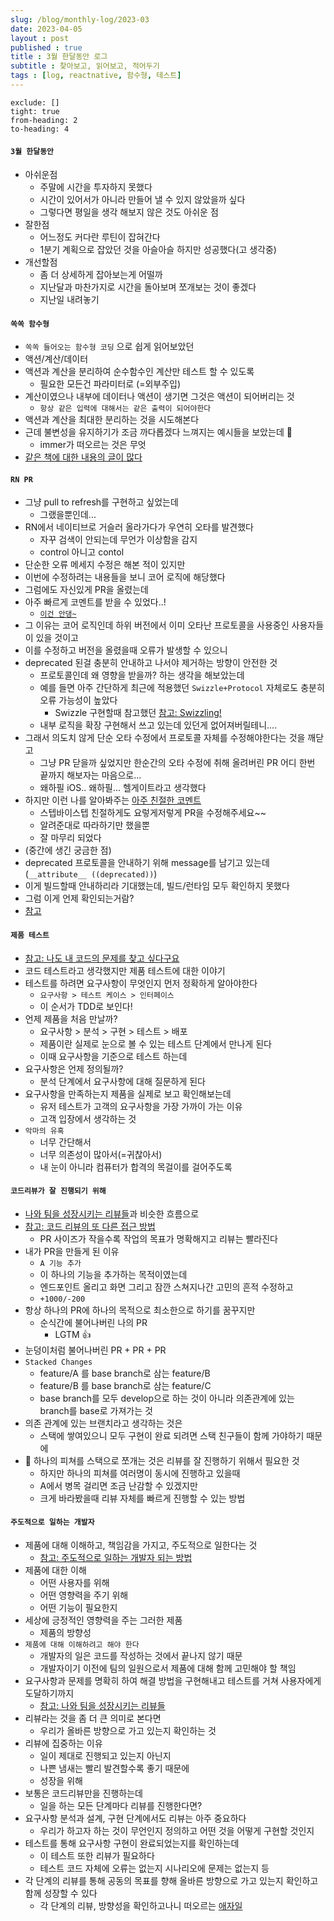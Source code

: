 ```yaml
---
slug: /blog/monthly-log/2023-03
date: 2023-04-05
layout : post
published : true
title : 3월 한달동안 로그
subtitle : 찾아보고, 읽어보고, 적어두기
tags : [log, reactnative, 함수형, 테스트]
---
```

```toc
exclude: []
tight: true
from-heading: 2
to-heading: 4
```

#### `3월 한달동안`
- 아쉬운점
	- 주말에 시간을 투자하지 못했다
	- 시간이 있어서가 아니라 만들어 낼 수 있지 않았을까 싶다
	- 그렇다면 평일을 생각 해보지 않은 것도 아쉬운 점
- 잘한점
	- 어느정도 커다란 루틴이 잡혀간다
	- 1분기 계획으로 잡았던 것을 아슬아슬 하지만 성공했다(고 생각중)
- 개선할점
	- 좀 더 상세하게 잡아보는게 어떨까
	- 지난달과 마찬가지로 시간을 돌아보며 쪼개보는 것이 좋겠다
	- 지난일 내려놓기


#### `쏙쏙 함수형`
- `쏙쏙 들어오는 함수형 코딩` 으로 쉽게 읽어보았던
- 액션/계산/데이터
- 액션과 계산을 분리하여 순수함수인 계산만 테스트 할 수 있도록
	- 필요한 모든건 파라미터로 (=외부주입)
- 계산이였으나 내부에 데이터나 액션이 생기면 그것은 액션이 되어버리는 것
	- `항상 같은 입력에 대해서는 같은 출력이 되어야한다`
- 액션과 계산을 최대한 분리하는 것을 시도해본다
- 근데 불변성을 유지하기가 조금 까다롭겠다 느껴지는 예시들을 보았는데 🤔
	- immer가 떠오르는 것은 무엇
- [같은 책에 대한 내용의 글이 많다](https://yozm.wishket.com/magazine/detail/1485/)


#### `RN PR`
- 그냥 pull to refresh를 구현하고 싶었는데
	- 그랬을뿐인데...
- RN에서 네이티브로 거슬러 올라가다가 우연히 오타를 발견했다
	- 자꾸 검색이 안되는데 무언가 이상함을 감지
	- control 아니고 contol
- 단순한 오류 메세지 수정은 해본 적이 있지만
- 이번에 수정하려는 내용들을 보니 코어 로직에 해당했다
- 그럼에도 자신있게 PR을 올렸는데
- 아주 빠르게 코멘트를 받을 수 있었다..!
	- [`이건 안댕~`](https://github.com/facebook/react-native/pull/36363)
- 그 이유는 코어 로직인데 하위 버전에서 이미 오타난 프로토콜을 사용중인 사용자들이 있을 것이고
- 이를 수정하고 버전을 올렸을때 오류가 발생할 수 있으니
- deprecated 된걸 충분히 안내하고 나서야 제거하는 방향이 안전한 것
	- 프로토콜인데 왜 영향을 받을까? 하는 생각을 해보았는데
	- 예를 들면 아주 간단하게 최근에 적용했던 `Swizzle+Protocol` 자체로도 충분히 오류 가능성이 높았다
	  - Swizzle 구현할때 참고했던 [참고: Swizzling!](https://babbab2.tistory.com/76)
	- 내부 로직을 확장 구현해서 쓰고 있는데 있던게 없어져버릴테니....
- 그래서 의도치 않게 단순 오타 수정에서 프로토콜 자체를 수정해야한다는 것을 깨닫고
	- 그냥 PR 닫을까 싶었지만 한순간의 오타 수정에 취해 올려버린 PR 어디 한번 끝까지 해보자는 마음으로...
	- 왜하필 iOS.. 왜하필... 헬게이트라고 생각했다
- 하지만 이런 나를 알아봐주는 [아주 친절한 코멘트](https://github.com/facebook/react-native/pull/36363#issuecomment-1453525046)
	- 스텝바이스텝 친절하게도 요렇게저렇게 PR을 수정해주세요~~
	- 알려준대로 따라하기만 했을뿐
	- 잘 마무리 되었다
- (중간에 생긴 궁금한 점)
- deprecated 프로토콜을 안내하기 위해 message를 남기고 있는데 (`__attribute__ ((deprecated))`)
- 이게 빌드할때 안내하리라 기대했는데, 빌드/런타임 모두 확인하지 못했다
- 그럼 이게 언제 확인되는거람?
- [참고](https://stackoverflow.com/questions/4924285/how-to-deprecate-a-method-in-objective-c)


#### `제품 테스트`
- [참고: 나도 내 코드의 문제를 찾고 싶다구요](https://youtu.be/QsD1hCzaGCU)
- 코드 테스트라고 생각했지만 제품 테스트에 대한 이야기
- 테스트를 하려면 요구사항이 무엇인지 먼저 정확하게 알아야한다
	- `요구사항 > 테스트 케이스 > 인터페이스`
	- 이 순서가 TDD로 보인다!
- 언제 제품을 처음 만날까?
	- 요구사항 > 분석 > 구현 > 테스트 > 배포
	- 제품이란 실제로 눈으로 볼 수 있는 테스트 단계에서 만나게 된다
	- 이때 요구사항을 기준으로 테스트 하는데
- 요구사항은 언제 정의될까?
	- 분석 단계에서 요구사항에 대해 질문하게 된다
- 요구사항을 만족하는지 제품을 실제로 보고 확인해보는데
	- 유저 테스트가 고객의 요구사항을 가장 가까이 가는 이유
	- 고객 입장에서 생각하는 것
- `악마의 유혹`
	- 너무 간단해서
	- 너무 의존성이 많아서(=귀찮아서)
	- 내 눈이 아니라 컴퓨터가 합격의 목걸이를 걸어주도록


#### `코드리뷰가 잘 진행되기 위해`
- [나와 팀을 성장시키는 리뷰들](https://youtu.be/Lb_8eI-tdZw)과 비슷한 흐름으로
- [참고: 코드 리뷰의 또 다른 접근 방법](https://youtu.be/XRZPkYnWa48)
	- PR 사이즈가 작을수록 작업의 목표가 명확해지고 리뷰는 빨라진다
- 내가 PR을 만들게 된 이유
	- `A 기능 추가`
	- 이 하나의 기능을 추가하는 목적이였는데
	- 엔드포인트 올리고 화면 그리고 잠깐 스쳐지나간 고민의 흔적 수정하고
	- `+1000/-200`
- 항상 하나의 PR에 하나의 목적으로 최소한으로 하기를 꿈꾸지만
	- 순식간에 불어나버린 나의 PR
		- LGTM 👍
- 눈덩이처럼 불어나버린 PR + PR + PR
- `Stacked Changes`
	- feature/A 를 base branch로 삼는 feature/B
	- feature/B 를 base branch로 삼는 feature/C
	- base branch를 모두 develop으로 하는 것이 아니라 의존관계에 있는 branch를 base로 가져가는 것
- 의존 관계에 있는 브랜치라고 생각하는 것은
	- 스택에 쌓여있으니 모두 구현이 완료 되려면 스택 친구들이 함께 가야하기 때문에
- 🤔 하나의 피쳐를 스택으로 쪼개는 것은 리뷰를 잘 진행하기 위해서 필요한 것
	- 하지만 하나의 피쳐를 여러명이 동시에 진행하고 있을때
	- A에서 병목 걸리면 조금 난감할 수 있겠지만
	- 크게 바라봤을때 리뷰 자체를 빠르게 진행할 수 있는 방법


#### `주도적으로 일하는 개발자`
- 제품에 대해 이해하고, 책임감을 가지고, 주도적으로 일한다는 것
	- [참고: 주도적으로 일하는 개발자 되는 방법](https://hajoeun.blog/how-to-motivate-yourself)
- 제품에 대한 이해
	- 어떤 사용자를 위해
	- 어떤 영향력을 주기 위해
	- 어떤 기능이 필요한지
- 세상에 긍정적인 영향력을 주는 그러한 제품
	- 제품의 방향성
- `제품에 대해 이해하려고 해야 한다`
	- 개발자의 일은 코드를 작성하는 것에서 끝나지 않기 때문
	- 개발자이기 이전에 팀의 일원으로서 제품에 대해 함께 고민해야 할 책임
- 요구사항과 문제를 명확히 하여 해결 방법을 구현해내고 테스트를 거쳐 사용자에게 도달하기까지
	- [참고: 나와 팀을 성장시키는 리뷰들](https://youtu.be/Lb_8eI-tdZw)
- 리뷰라는 것을 좀 더 큰 의미로 본다면
	- 우리가 올바른 방향으로 가고 있는지 확인하는 것
- 리뷰에 집중하는 이유
	- 일이 제대로 진행되고 있는지 아닌지
	- 나쁜 냄새는 빨리 발견할수록 좋기 때문에
	- 성장을 위해
- 보통은 코드리뷰만을 진행하는데
	- 일을 하는 모든 단계마다 리뷰를 진행한다면?
- 요구사항 분석과 설계, 구현 단계에서도 리뷰는 아주 중요하다
	- 우리가 하고자 하는 것이 무언인지 정의하고 어떤 것을 어떻게 구현할 것인지
- 테스트를 통해 요구사항 구현이 완료되었는지를 확인하는데
	- 이 테스트 또한 리뷰가 필요하다
	- 테스트 코드 자체에 오류는 없는지 시나리오에 문제는 없는지 등
- 각 단계의 리뷰를 통해 공동의 목표를 향해 올바른 방향으로 가고 있는지 확인하고 함께 성장할 수 있다
	- 각 단계의 리뷰, 방향성을 확인하고나니 떠오르는 [애자일](https://jiggag.github.io/blog/what-is-agile/)
